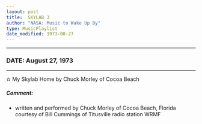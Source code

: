 ```yaml
---
layout: post
title:  SKYLAB 3
author: "NASA: Music to Wake Up By"
type: MusicPlaylist
date_modified: 1973-08-27
---
```


----
### DATE: August 27, 1973
----
✫ My Skylab Home by Chuck Morley of Cocoa Beach

##### Comment:
* written and performed by Chuck Morley of Cocoa Beach, Florida courtesy of Bill Cummings of Titusville radio station WRMF
